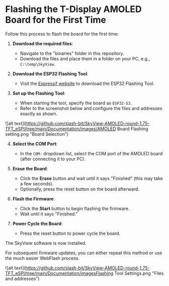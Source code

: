 # Flashing the T-Display AMOLED Board for the First Time

Follow this process to flash the board for the first time:

1. **Download the required files**:  
    - Navigate to the "binaries" folder in this repository.  
    - Download the files and place them in a folder on your PC, e.g., `C:\temp\SkyView`.

2. **Download the ESP32 Flashing Tool**:  
    - Visit the [Espressif website](https://docs.espressif.com/projects/esp-test-tools/en/latest/esp32/production_stage/tools/flash_download_tool.html) to download the ESP32 Flashing Tool.

3. **Set up the Flashing Tool**:  
    - When starting the tool, specify the board as `ESP32-S3`.  
    - Refer to the screenshot below and configure the files and addresses exactly as shown.


![alt text](https://github.com/slash-bit/SkyView-AMOLED-round-1.75-TFT_eSPI/tree/main/Documentation/images/AMOLED Board Flashing setting.png "Board Selection")


4. **Select the COM Port**:  
    - In the `COM:` dropdown list, select the COM port of the AMOLED board (after connecting it to your PC).

5. **Erase the Board**:  
    - Click the **Erase** button and wait until it says "Finished" (this may take a few seconds).  
    - Optionally, press the reset button on the board afterward.

6. **Flash the Firmware**:  
    - Click the **Start** button to begin flashing the firmware.  
    - Wait until it says "Finished."

7. **Power Cycle the Board**:  
    - Press the reset button to power cycle the board.

The SkyView software is now installed.  

For subsequent firmware updates, you can either repeat this method or use the much easier WebFlash process.


![alt text](https://github.com/slash-bit/SkyView-AMOLED-round-1.75-TFT_eSPI/tree/main/Documentation/imagesFlashing Tool Settings.png "Files and addresses")